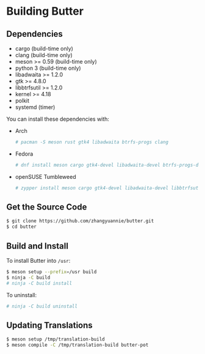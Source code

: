 # Building Butter

## Dependencies

- cargo (build-time only)
- clang (build-time only)
- meson >= 0.59 (build-time only)
- python 3 (build-time only)
- libadwaita >= 1.2.0
- gtk >= 4.8.0
- libbtrfsutil >= 1.2.0
- kernel >= 4.18
- polkit
- systemd (timer)

You can install these dependencies with:

- Arch

  ```sh
  # pacman -S meson rust gtk4 libadwaita btrfs-progs clang
  ```

- Fedora

  ```sh
  # dnf install meson cargo gtk4-devel libadwaita-devel btrfs-progs-devel clang
  ```

- openSUSE Tumbleweed

  ```sh
  # zypper install meson cargo gtk4-devel libadwaita-devel libbtrfsutil-devel llvm-clang
  ```

## Get the Source Code

```sh
$ git clone https://github.com/zhangyuannie/butter.git
$ cd butter
```

## Build and Install

To install Butter into `/usr`:

```sh
$ meson setup --prefix=/usr build
$ ninja -C build
# ninja -C build install
```

To uninstall:

```sh
# ninja -C build uninstall
```

## Updating Translations


```sh
$ meson setup /tmp/translation-build
$ meson compile -C /tmp/translation-build butter-pot
```
